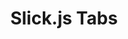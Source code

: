 ---
title: "Slick.js Tabs"
desc: A demo syncing the sliding of a container's paginated tabs with the currently displayed tab in the container, using Slick slider
ghLink: https://www.github.com/benjanes/imgwheel
cpLink: http://codepen.io/benjanes
mainLink: https://www.github.com/benjanes
---